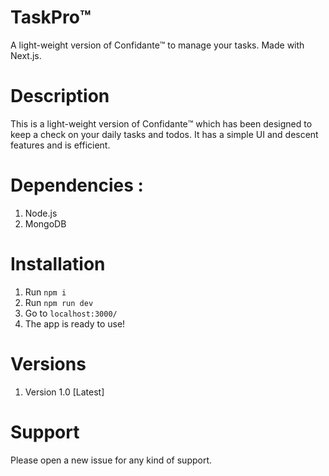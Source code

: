 # TaskPro™️
A light-weight version of Confidante™️ to manage your tasks. Made with Next.js.<br>

# Description
This is a light-weight version of Confidante™️ which has been designed to keep a check on your daily tasks and todos.
It has a simple UI and descent features and is efficient.

# Dependencies :
1. Node.js
2. MongoDB

# Installation

1. Run `npm i`
2. Run `npm run dev`
3. Go to `localhost:3000/`
4. The app is ready to use!

# Versions

1. Version 1.0 [Latest]

# Support

Please open a new issue for any kind of support.
